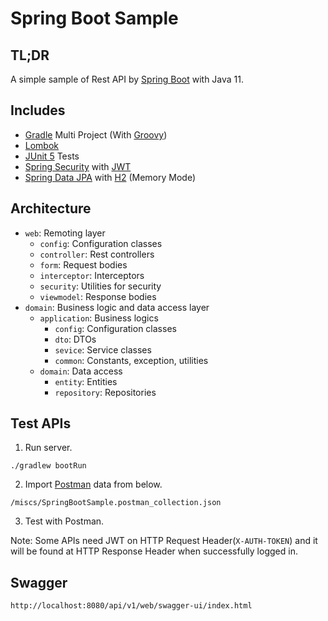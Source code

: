 # Spring Boot Sample

## TL;DR

A simple sample of Rest API by [Spring Boot](https://spring.io/projects/spring-boot) with Java 11.

## Includes

- [Gradle](https://gradle.org) Multi Project (With [Groovy](https://groovy-lang.org/))
- [Lombok](https://projectlombok.org)
- [JUnit 5](https://junit.org/junit5) Tests
- [Spring Security](https://spring.io/projects/spring-security) with [JWT](https://jwt.io)
- [Spring Data JPA](https://spring.io/projects/spring-data-jpa) with [H2](https://www.h2database.com) (Memory Mode)

## Architecture

- `web`: Remoting layer
  - `config`: Configuration classes
  - `controller`: Rest controllers
  - `form`: Request bodies
  - `interceptor`: Interceptors
  - `security`: Utilities for security
  - `viewmodel`: Response bodies
- `domain`: Business logic and data access layer
  - `application`: Business logics
    - `config`: Configuration classes
    - `dto`: DTOs
    - `sevice`: Service classes
    - `common`: Constants, exception, utilities
  - `domain`: Data access
    - `entity`: Entities
    - `repository`: Repositories
  
## Test APIs

1. Run server.

```shell
./gradlew bootRun
```

2. Import [Postman](https://www.postman.com) data from below.

```shell
/miscs/SpringBootSample.postman_collection.json
```

3. Test with Postman. 

Note: Some APIs need JWT on HTTP Request Header(`X-AUTH-TOKEN`) and it will be found at HTTP Response Header when successfully logged in.

## Swagger

```shell
http://localhost:8080/api/v1/web/swagger-ui/index.html
```
